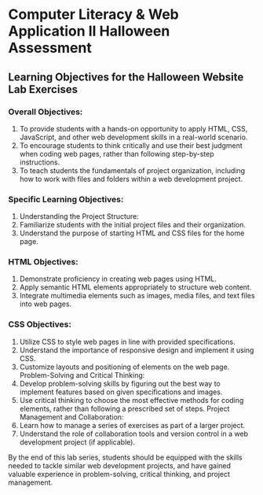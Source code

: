 # Computer Literacy & Web Application II Halloween Assessment

## Learning Objectives for the Halloween Website Lab Exercises
### Overall Objectives:
1. To provide students with a hands-on opportunity to apply HTML, CSS, JavaScript, and other
web development skills in a real-world scenario.
2. To encourage students to think critically and use their best judgment when coding web pages,
rather than following step-by-step instructions.
3. To teach students the fundamentals of project organization, including how to work with files
and folders within a web development project.

### Specific Learning Objectives:
1. Understanding the Project Structure:
2. Familiarize students with the initial project files and their organization.
3. Understand the purpose of starting HTML and CSS files for the home page.

### HTML Objectives:
1. Demonstrate proficiency in creating web pages using HTML.
2. Apply semantic HTML elements appropriately to structure web content.
3. Integrate multimedia elements such as images, media files, and text files into web pages.

### CSS Objectives:
1. Utilize CSS to style web pages in line with provided specifications.
1. Understand the importance of responsive design and implement it using CSS.
1. Customize layouts and positioning of elements on the web page.
Problem-Solving and Critical Thinking:
1. Develop problem-solving skills by figuring out the best way to implement features based on
given specifications and images.
2. Use critical thinking to choose the most effective methods for coding elements, rather than
following a prescribed set of steps.
Project Management and Collaboration:
1. Learn how to manage a series of exercises as part of a larger project.
2. Understand the role of collaboration tools and version control in a web development project
(if applicable).

By the end of this lab series, students should be equipped with the skills needed to tackle similar
web development projects, and have gained valuable experience in problem-solving, critical
thinking, and project management.
